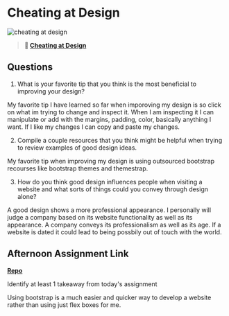 # Cheating at Design

![cheating at design](https://bcw.blob.core.windows.net/public/img/courses/5247609446691139)

> **📖 [Cheating at Design](https://codeworksacademy.com/fs-student-guide/resources/wk1/04-Cheating-at-Design)**

## Questions

1. What is your favorite tip that you think is the most beneficial to improving your design?

My favorite tip I have learned so far when imporoving my design is so click on what im trying to change and inspect it.  When I am inspecting it I can manipulate or add with the margins, padding, color, basically anything I want.  If I like my changes I can copy and paste my changes.

2. Compile a couple resources that you think might be helpful when trying to review examples of good design ideas.

My favorite tip when improving my design is using outsourced bootstrap recourses like bootstrap themes and themestrap.

3. How do you think good design influences people when visiting a website and what sorts of things could you convey through design alone?

A good design shows a more professional appearance.  I personally will judge a company based on its website functionality as well as its appearance.  A company conveys its professionalism as well as its age.  If a website is dated it could lead to being possbily out of touch with the world. 

## Afternoon Assignment Link

**[Repo](https://github.com/tberry019/<ASSIGNMENT_REPO>)**

Identify at least 1 takeaway from today's assignment

Using bootstrap is a much easier and quicker way to develop a website rather than using just flex boxes for me.
